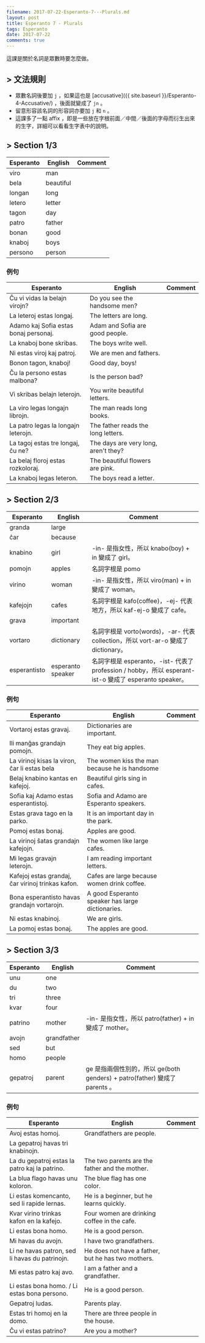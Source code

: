 ```yaml
---
filename: 2017-07-22-Esperanto-7---Plurals.md
layout: post
title: Esperanto 7 - Plurals
tags: Esperanto
date: 2017-07-22
comments: true
---
```

這課是關於名詞是眾數時要怎麼做。

## > 文法規則
* 眾數名詞後要加 `j` ，如果這也是 [accusative]({{ site.baseurl }}/Esperanto-4-Accusative/) ，後面就變成了 `jn` 。
* 留意形容該名詞的形容詞亦要加 `j` 和 `n` 。
* 這課多了一點 affix ，即是一些放在字根前面／中間／後面的字母而衍生出來的生字，詳細可以看看生字表中的說明。

## > Section 1/3

|Esperanto|English|Comment|
|---|---|---|
|viro|man||
|bela|beautiful||
|longan|long||
|letero|letter||
|tagon|day||
|patro|father||
|bonan|good||
|knaboj|boys||
|persono|person||

### 例句

|Esperanto|English|Comment|
|---|---|---|
|Ĉu vi vidas la belajn virojn?|Do you see the handsome men?||
|La leteroj estas longaj.|The letters are long.||
|Adamo kaj Sofia estas bonaj personaj.|Adam and Sofia are good people.||
|La knaboj bone skribas.|The boys write well.||
|Ni estas viroj kaj patroj.|We are men and fathers.||
|Bonon tagon, knaboj!|Good day, boys!||
|Ĉu la persono estas malbona?|Is the person bad?||
|Vi skribas belajn leterojn.|You write beautiful letters.||
|La viro legas longajn librojn.|The man reads long books.||
|La patro legas la longajn leterojn.|The father reads the long letters.||
|La tagoj estas tre longaj, ĉu ne?|The days are very long, aren't they?||
|La belaj floroj estas rozkoloraj.|The beautiful flowers are pink.||
|La knaboj legas leteron.|The boys read a letter.||

## > Section 2/3

|Esperanto|English|Comment|
|---|---|---|
|granda|large||
|ĉar|because||
|knabino|girl|-in- 是指女性，所以 knabo(boy) + in 變成了 girl。|
|pomojn|apples|名詞字根是 pomo|
|virino|woman|-in- 是指女性，所以 viro(man) + in 變成了 woman。|
|kafejojn|cafes|名詞字根是 kafo(coffee)，-ej- 代表地方，所以 kaf-ej-o 變成了 cafe。|
|grava|important||
|vortaro|dictionary|名詞字根是 vorto(words)，-ar- 代表 collection，所以 vort-ar-o 變成了 dictionary。|
|esperantisto|esperanto speaker|名詞字根是 esperanto，-ist- 代表了 profession / hobby，所以 esperant-ist-o 變成了 esperanto speaker。|

### 例句

|Esperanto|English|Comment|
|---|---|---|
|Vortaroj estas gravaj.|Dictionaries are important.||
|Ili manĝas grandajn pomojn.|They eat big apples.||
|La virinoj kisas la viron, ĉar li estas bela|The women kiss the man because he is handsome||
|Belaj knabino kantas en kafejoj.|Beautiful girls sing in cafes.||
|Sofia kaj Adamo estas esperantistoj.|Sofia and Adamo are Esperanto speakers.||
|Estas grava tago en la parko.|It is an important day in the park.||
|Pomoj estas bonaj.|Apples are good.||
|La virinoj ŝatas grandajn kafejojn.|The women like large cafes.||
|Mi legas gravajn leterojn.|I am reading important letters.||
|Kafejoj estas grandaj, ĉar virinoj trinkas kafon.|Cafes are large because women drink coffee.||
|Bona esperantisto havas grandajn vortarojn.|A good Esperanto speaker has large dictionaries.||
|Ni estas knabinoj.|We are girls.||
|La pomoj estas bonaj.|The apples are good.||

## > Section 3/3

|Esperanto|English|Comment|
|---|---|---|
|unu|one||
|du|two||
|tri|three||
|kvar|four||
|patrino|mother|-in- 是指女性，所以 patro(father) + in 變成了 mother。|
|avojn|grandfather||
|sed|but||
|homo|people||
|gepatroj|parent|ge 是指兩個性別的，所以 ge(both genders) + patro(father) 變成了 parents 。|

### 例句

|Esperanto|English|Comment|
|---|---|---|
|Avoj estas homoj.|Grandfathers are people.||
|La gepatroj havas tri knabinojn.||
|La du gepatroj estas la patro kaj la patrino.|The two parents are the father and the mother.||
|La blua flago havas unu koloron.|The blue flag has one color.||
|Li estas komencanto, sed li rapide lernas.|He is a beginner, but he learns quickly.||
|Kvar virino trinkas kafon en la kafejo.|Four women are drinking coffee in the cafe.||
|Li estas bona homo.|He is a good person.||
|Mi havas du avojn.|I have two grandfathers.||
|Li ne havas patron, sed li havas du patrinojn.|He does not have a father, but he has two mothers.||
|Mi estas patro kaj avo.|I am a father and a grandfather.||
|Li estas bona homo. / Li estas bona persono.|He is a good person.||
|Gepatroj ludas.|Parents play.||
|Estas tri homoj en la domo.|There are three people in the house.||
|Ĉu vi estas patrino?|Are you a mother?||

